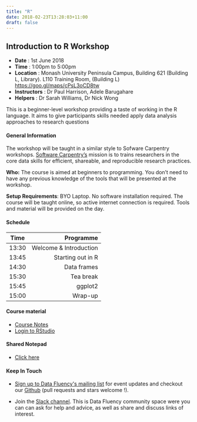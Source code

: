 ```yaml
---
title: "R"
date: 2018-02-23T13:28:03+11:00
draft: false
---
```


## Introduction to R Workshop

- **Date** : 1st June 2018
- **Time** : 1:00pm to 5:00pm
- **Location** : Monash University Peninsula Campus, 
                 Building 621 (Building L, Library). 
                 L110 Training Room, (Building L)
                 https://goo.gl/maps/cPsL3oCD8tw
-	**Instructors** :	Dr Paul Harrison, Adele Barugahare
-	**Helpers** : 		Dr Sarah Williams, Dr Nick Wong


This is a beginner-level workshop providing a taste of working in the R language. It aims to give participants skills needed apply data analysis approaches to research questions

#### General Information

The workshop will be taught in a similar style to Sofware Carpentry workshops. [Software Carpentry’s](https://software-carpentry.org/) mission is to trains researchers in the core data skills for efficient, shareable, and reproducible research practices.

**Who:** The course is aimed at beginners to programming. You don’t need to have any previous knowledge of the tools that will be presented at the workshop.

**Setup Requirements**: BYO Laptop. No software installation required. The course will be taught online, so active internet connection is required. Tools and material will be provided on the day.

#### Schedule

Time	|	Programme
-----------	| ------------------:
13:30	|	Welcome & Introduction
13:45	|	Starting out in R
14:30	|	Data frames
15:30	|	Tea break
15:45	|	ggplot2
15:00	|	Wrap-up

#### Course material

*	[Course Notes](https://monashdatafluency.github.io/r-intro-halfday/)
*	[Login to RStudio](http://biotraining.erc.monash.edu:8787/)

#### Shared Notepad

-	[Click here](http://biotraining.erc.monash.edu:9001/p/intro_r_data_fluency_31_may_2018)

#### Keep In Touch

* [Sign up to Data Fluency's mailing list](http://eepurl.com/dmzhGH) for event updates and checkout our [Github](https://github.com/MonashDataFluency) (pull requests and stars welcome !). 

* Join the [Slack channel](https://datafluency.slack.com). This is Data Fluency community space were you can can ask for help and advice, as well as share and discuss links of interest. 

